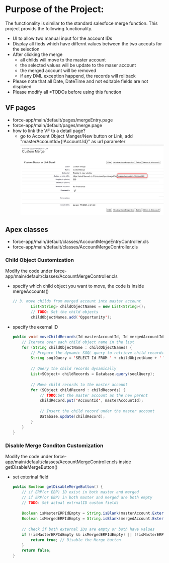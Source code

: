 # Purpose of the Project: 

The functionality is similar to the standard salesfoce merge function.
This project provids the following functionality.
- UI to allow two manual input for the account IDs
- Display all fieds which have differnt values between the two accouts for the selection
- After clicking the merge
    - all childs will move to the master account 
    - the selected values will be update to the maser account
    - the merged account will be removed
    - if any DML exception happend, the records will rollback
- Please note that all Date, DateTime and not editable fields are not displaied
- Please modify all *TODOs before using this function

## VF pages

- force-app/main/default/pages/mergeEntry.page
- force-app/main/default/pages/merge.page
- how to link the VF to a detail page?
    - go to Account Object Manger/New button or Link, add "masterAccountId={!Account.Id}" as url parameter
    ![Alt text](image-3.png)


## Apex classes

- force-app/main/default/classes/AccountMergeEntryController.cls
- force-app/main/default/classes/AccountMergeController.cls

### Child Object Customization

Modify the code under force-app/main/default/classes/AccountMergeController.cls

- specify which child object you want to move, the code is inside mergeAccounts()
    ```java
    // 3. move childs from merged account into master account            
            List<String> childObjectNames = new List<String>();
            // TODO: Set the child objects
            childObjectNames.add('Opportunity');
    ```

- specify the exernal ID 
    ```java
    public void moveChildRecords(Id masterAccountId, Id mergedAccountId, List<String> childObjectNames) {
        // Iterate over each child object name in the list
        for (String childObjectName : childObjectNames) {
            // Prepare the dynamic SOQL query to retrieve child records for the merged account
            String soqlQuery = 'SELECT Id FROM ' + childObjectName + ' WHERE AccountId = :mergedAccountId';
            
            // Query the child records dynamically
            List<SObject> childRecords = Database.query(soqlQuery);
            
            // Move child records to the master account
            for (SObject childRecord : childRecords) {
                // TODO:Set the master account as the new parent
                childRecord.put('AccountId', masterAccountId);                
                
                // Insert the child record under the master account
                Database.update(childRecord);
            }
        }
    } 
    ```


### Disable Merge Conditon Customization

Modify the code under force-app/main/default/classes/AccountMergeController.cls inside getDisableMergeButton()

- set exterinal field 
    ```java
    public Boolean getDisableMergeButton() {         
        // if ERP(or EBP) ID exist in both master and merged         
        // if ERP(or EBP) in both master and merged are both empty
        // TODO: Set actual extrnalID custom fields
        
        Boolean isMasterERPIdEmpty = String.isBlank(masterAccount.ExternalID__c);
        Boolean isMergedERPIdEmpty = String.isBlank(mergedAccount.ExternalID__c);

        // Check if both external IDs are empty or both have values
        if ((isMasterERPIdEmpty && isMergedERPIdEmpty) || (!isMasterERPIdEmpty && !isMergedERPIdEmpty)) {
            return true; // Disable the Merge button
        }
        return false;
    }
    ```


